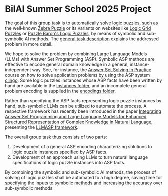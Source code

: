 # BilAI Summer School 2025 Project

The goal of this group task is to automatically solve logic puzzles, such as the well-known [Zebra Puzzle](https://en.wikipedia.org/wiki/Zebra_Puzzle) or its variants on websites like [Logic Grid Puzzles](https://daydreampuzzles.com/logic-grid-puzzles/) or [Puzzle Baron's Logic Puzzles](https://logic.puzzlebaron.com/), by means of symbolic and sub-symbolic AI methods. The [general task description](./group-project-3.pdf) explains the addressed problem in more detail.

We hope to solve the problem by combining Large Language Models (LLMs) with Answer Set Programming (ASP). Symbolic ASP methods are effective to encode general domain knowledge in a general, instance-independent way. See, for instance, the [Answer Set Solving in Practice](https://teaching.potassco.org/) course on how to solve application problems by using the ASP system [clingo](https://potassco.org/clingo/). Some logic puzzles instances whose ASP facts have been written by hand are available in the [instances folder](./instances/README), and an incomplete general problem encoding is supplied in the [encodings folder](./encodings/README).

Rather than specifying the ASP facts representing logic puzzle instances by hand,
sub-symbolic LLMs can be utilized to automate the process. A respective framework has recently been introduced in the paper [Integrating Answer Set Programming and Large Language Models for Enhanced Structured Representation of Complex Knowledge in Natural Language](https://tinyurl.com/ijcai25-llmasp), presenting the [LLMASP framework](https://github.com/lewashby/llmasp).

The overall group task thus consists of two parts:

1. Development of a general ASP encoding characterizing solutions to logic puzzle instances specified by ASP facts.
2. Development of an approach using LLMs to turn natural language specifications of logic puzzle instances into ASP facts.

By combining the symbolic and sub-symbolic AI methods, the process of solving of logic puzzles shall be automated to a high degree, saving time for specifying the inputs to symbolic methods and increasing the accuracy over sub-symbolic methods.

